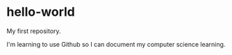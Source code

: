 # hello-world
My first repository.

I'm learning to use Github so I can document my computer science learning.

